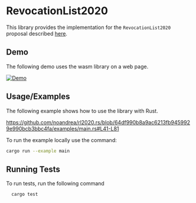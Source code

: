 # RevocationList2020

This library provides the implementation for the `RevocationList2020` proposal described [here](https://w3c-ccg.github.io/vc-status-rl-2020/#bib-rfc4648).



## Demo

The following demo uses the wasm library on a web page.

[![Demo](https://img.youtube.com/vi/XVyVVuNdWsE/0.jpg)](https://www.youtube.com/watch?v=XVyVVuNdWsE)



## Usage/Examples

The following example shows how to use the library with Rust.

https://github.com/noandrea/rl2020.rs/blob/64df990b8a9ac6213fb9459929e990bcb3bbc4fa/examples/main.rs#L41-L81

To run the example locally use the command:

```sh
cargo run --example main
```


## Running Tests

To run tests, run the following command

```bash
  cargo test
```

